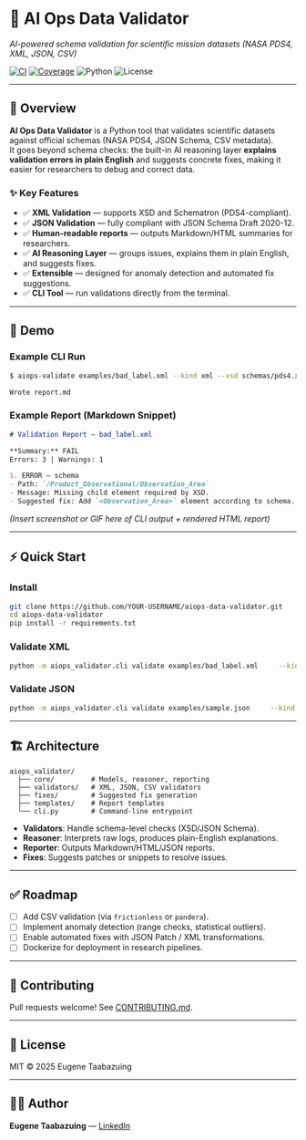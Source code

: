# 🚀 AI Ops Data Validator
*AI-powered schema validation for scientific mission datasets (NASA PDS4, XML, JSON, CSV)*  

[![CI](https://github.com/YugynDprodigy10/aiops-data-validator/actions/workflows/ci.yml/badge.svg)](https://github.com/YugynDprodigy10/aiops-data-validator/actions)
[![Coverage](https://img.shields.io/codecov/c/github/YugynDprodigy10/aiops-data-validator?logo=codecov)](https://codecov.io/gh/YugynDprodigy10/aiops-data-validator)
![Python](https://img.shields.io/badge/python-3.10%2B-blue?logo=python)
![License](https://img.shields.io/badge/license-MIT-green)

---

## 📖 Overview
**AI Ops Data Validator** is a Python tool that validates scientific datasets against official schemas (NASA PDS4, JSON Schema, CSV metadata).  
It goes beyond schema checks: the built-in AI reasoning layer **explains validation errors in plain English** and suggests concrete fixes, making it easier for researchers to debug and correct data.

### ✨ Key Features
- ✅ **XML Validation** — supports XSD and Schematron (PDS4-compliant).  
- ✅ **JSON Validation** — fully compliant with JSON Schema Draft 2020-12.  
- ✅ **Human-readable reports** — outputs Markdown/HTML summaries for researchers.  
- ✅ **AI Reasoning Layer** — groups issues, explains them in plain English, and suggests fixes.  
- ✅ **Extensible** — designed for anomaly detection and automated fix suggestions.  
- ✅ **CLI Tool** — run validations directly from the terminal.  

---

## 📸 Demo
### Example CLI Run
```bash
$ aiops-validate examples/bad_label.xml --kind xml --xsd schemas/pds4.xsd --schematron schemas/pds4.sch

Wrote report.md
```

### Example Report (Markdown Snippet)
```markdown
# Validation Report — bad_label.xml

**Summary:** FAIL  
Errors: 3 | Warnings: 1  

1. ERROR — schema  
- Path: `/Product_Observational/Observation_Area`  
- Message: Missing child element required by XSD.  
- Suggested fix: Add `<Observation_Area>` element according to schema.  
```

*(Insert screenshot or GIF here of CLI output + rendered HTML report)*

---

## ⚡ Quick Start

### Install
```bash
git clone https://github.com/YOUR-USERNAME/aiops-data-validator.git
cd aiops-data-validator
pip install -r requirements.txt
```

### Validate XML
```bash
python -m aiops_validator.cli validate examples/bad_label.xml     --kind xml --xsd schemas/pds4.xsd --schematron schemas/pds4.sch
```

### Validate JSON
```bash
python -m aiops_validator.cli validate examples/sample.json     --kind json --json-schema schemas/schema.json
```

---

## 🏗️ Architecture
```
aiops_validator/
  ├── core/         # Models, reasoner, reporting
  ├── validators/   # XML, JSON, CSV validators
  ├── fixes/        # Suggested fix generation
  ├── templates/    # Report templates
  └── cli.py        # Command-line entrypoint
```

- **Validators**: Handle schema-level checks (XSD/JSON Schema).  
- **Reasoner**: Interprets raw logs, produces plain-English explanations.  
- **Reporter**: Outputs Markdown/HTML/JSON reports.  
- **Fixes**: Suggests patches or snippets to resolve issues.  

---

## ✅ Roadmap
- [ ] Add CSV validation (via `frictionless` or `pandera`).  
- [ ] Implement anomaly detection (range checks, statistical outliers).  
- [ ] Enable automated fixes with JSON Patch / XML transformations.  
- [ ] Dockerize for deployment in research pipelines.  

---

## 🤝 Contributing
Pull requests welcome! See [CONTRIBUTING.md](CONTRIBUTING.md).  

---

## 📜 License
MIT © 2025 Eugene Taabazuing  

---

## 👨‍💻 Author
**Eugene Taabazuing** — [LinkedIn](https://www.linkedin.com/in/eugene-taabazuing-95322798/) 
